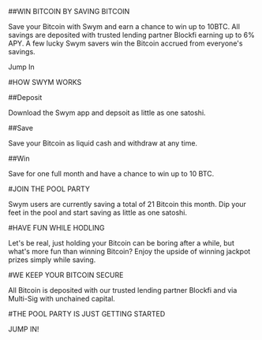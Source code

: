 ##WIN BITCOIN BY SAVING BITCOIN

Save your Bitcoin with Swym and earn a chance to win up to 10BTC. All savings are deposited with trusted lending partner Blockfi earning up to 6% APY. A few lucky Swym savers win the Bitcoin accrued from everyone's savings.

Jump In

#HOW SWYM WORKS

##Deposit

Download the Swym app and depsoit as little as one satoshi.

##Save

Save your Bitcoin as liquid cash and withdraw at any time.

##Win

Save for one full month and have a chance to win up to 10 BTC.

#JOIN THE POOL PARTY

Swym users are currently saving a total of 21 Bitcoin this month. Dip your feet in the pool and start saving as little as one satoshi.

#HAVE FUN WHILE HODLING

Let's be real, just holding your Bitcoin can be boring after a while, but what's more fun than winning Bitcoin? Enjoy the upside of winning jackpot prizes simply while saving.

#WE KEEP YOUR BITCOIN SECURE

All Bitcoin is deposited with our trusted lending partner Blockfi and via Multi-Sig with unchained capital.

#THE POOL PARTY IS JUST GETTING STARTED

JUMP IN!
